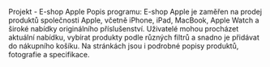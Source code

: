 Projekt - E-shop Apple
Popis programu:
	E-shop Apple je zaměřen na prodej produktů společnosti Apple, včetně iPhone, iPad, MacBook, Apple Watch a široké nabídky originálního příslušenství. Uživatelé mohou procházet aktuální nabídku, vybírat produkty podle různých 	filtrů a snadno je přidávat do nákupního košíku. Na stránkách jsou i podrobné popisy produktů, fotografie a specifikace.
